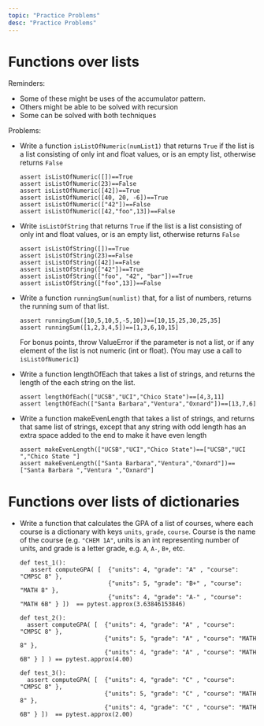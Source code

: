 ```yaml
---
topic: "Practice Problems"
desc: "Practice Problems"
---
```


# Functions over lists

Reminders:
* Some of these might be uses of the accumulator pattern.  
* Others might be able to be solved with recursion
* Some can be solved with both techniques

Problems:

* Write a function `isListOfNumeric(numList1)` that returns `True` if the list is a list consisting
   of only int and float values, or is an empty list, otherwise returns `False`
   ```
   assert isListOfNumeric([])==True
   assert isListOfNumeric(23)==False
   assert isListOfNumeric([42])==True
   assert isListOfNumeric([40, 20, -6])==True
   assert isListOfNumeric(["42"])==False
   assert isListOfNumeric([42,"foo",13])==False
   ```

* Write `isListOfString` that returns `True` if the list is a list consisting
   of only int and float values, or is an empty list, otherwise returns `False`
   
   ```
   assert isListOfString([])==True
   assert isListOfString(23)==False
   assert isListOfString([42])==False
   assert isListOfString(["42"])==True
   assert isListOfString(["foo", "42", "bar"])==True
   assert isListOfString(["foo",13])==False
   ```
   
* Write a function `runningSum(numlist)` that, for a list of numbers, returns the running sum of that list.
   ```
   assert runningSum([10,5,10,5,-5,10])==[10,15,25,30,25,35]
   assert runningSum([1,2,3,4,5])==[1,3,6,10,15]
   ```
   
   For bonus points, throw ValueError if the parameter is not a list, or if any element of the list is not
   numeric (int or float).  (You may use a call to `isListOfNumeric1`)
   
* Write a function lengthOfEach that takes a list of strings, and returns the length of the each string on the list.
   ```
   assert lengthOfEach(["UCSB","UCI","Chico State")==[4,3,11]
   assert lengthOfEach(["Santa Barbara","Ventura","Oxnard"])==[13,7,6]
   ```

* Write a function makeEvenLength that takes a list of strings, and returns that same list of strings, except that any
   string with odd length has an extra space added to the end to make it have even length
   
   ```
   assert makeEvenLength(["UCSB","UCI","Chico State")==["UCSB","UCI ","Chico State "]
   assert makeEvenLength(["Santa Barbara","Ventura","Oxnard"])==["Santa Barbara ","Ventura ","Oxnard"]
   ```
# Functions over lists of dictionaries

* Write a function that calculates the GPA of a list of courses, where each course is a dictionary with
   keys `units`, `grade`, `course`.   Course is the name of the course (e.g. `"CHEM 1A"`, units is an int
   representing number of units, and grade is a letter grade, e.g. `A`, `A-`, `B+`, etc.
   
   ```
   def test_1():
      assert computeGPA( [  {"units": 4, "grade": "A" , "course": "CMPSC 8" }, 
                            {"units": 5, "grade": "B+" , "course": "MATH 8" },
                            {"units": 4, "grade": "A-" , "course": "MATH 6B" } ])  == pytest.approx(3.63846153846)

   def test_2():
     assert computeGPA( [  {"units": 4, "grade": "A" , "course": "CMPSC 8" },
                           {"units": 5, "grade": "A" , "course": "MATH 8" },
                           {"units": 4, "grade": "A" , "course": "MATH 6B" } ] ) == pytest.approx(4.00)

   def test_3():
     assert computeGPA( [  {"units": 4, "grade": "C" , "course": "CMPSC 8" },
                           {"units": 5, "grade": "C" , "course": "MATH 8" },
                           {"units": 4, "grade": "C" , "course": "MATH 6B" } ])  == pytest.approx(2.00)
   ```
   
